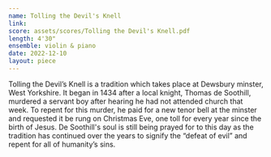```yaml
---
name: Tolling the Devil's Knell
link: 
score: assets/scores/Tolling the Devil's Knell.pdf
length: 4'30"
ensemble: violin & piano
date: 2022-12-10
layout: piece
---
```

Tolling the Devil’s Knell is a tradition which takes place at Dewsbury minster, West Yorkshire.  It began in 1434 after a local knight, Thomas de Soothill, murdered a servant boy after hearing he had not attended church that week.  To repent for this murder, he paid for a new tenor bell at the minster and requested it be rung on Christmas Eve, one toll for every year since the birth of Jesus.  De Soothill's soul is still being prayed for to this day as the tradition has continued over the years to signify the “defeat of evil” and repent for all of humanity’s sins.